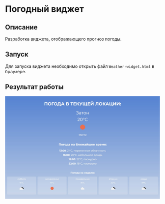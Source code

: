 # Погодный виджет

## Описание

Разработка виджета, отображающего прогноз погоды.

## Запуск

Для запуска виджета необходимо открыть файл ```Weather-widget.html``` в браузере.

## Результат работы

![Виджет](/result.jpg)
